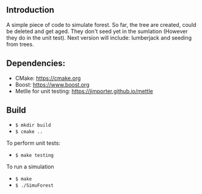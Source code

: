 ## Introduction
A simple piece of code to simulate forest. So far, the tree are created, could be deleted and get aged. They don't seed yet in the sumlation (However they do in the unit test).
Next version will include: lumberjack and seeding from trees.
## Dependencies:
* CMake: https://cmake.org
* Boost: https://www.boost.org
* Metlle for unit testing: https://jimporter.github.io/mettle
## Build
- `$ mkdir build`
- `$ cmake ..`

To perform unit tests:
- `$ make testing`

To run a simulation
- `$ make`
- `$ ./SimuForest`
